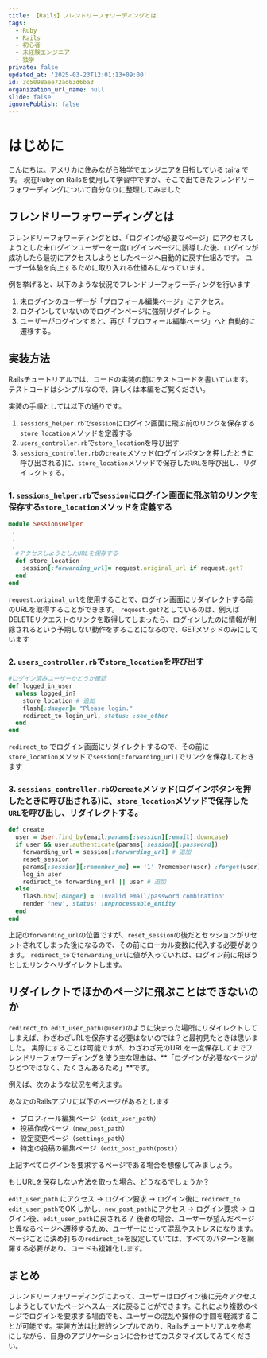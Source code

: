 ```yaml
---
title: 【Rails】フレンドリーフォワーディングとは
tags:
  - Ruby
  - Rails
  - 初心者
  - 未経験エンジニア
  - 独学
private: false
updated_at: '2025-03-23T12:01:13+09:00'
id: 3c5098aee72ad63d6ba3
organization_url_name: null
slide: false
ignorePublish: false
---
```


# はじめに
こんにちは。アメリカに住みながら独学でエンジニアを目指している taira です。
現在Ruby on Railsを使用して学習中ですが、そこで出てきたフレンドリーフォワーディングについて自分なりに整理してみました

## フレンドリーフォワーディングとは
フレンドリーフォワーディングとは、「ログインが必要なページ」にアクセスしようとした未ログインユーザーを一度ログインページに誘導した後、ログインが成功したら最初にアクセスしようとしたページへ自動的に戻す仕組みです。
ユーザー体験を向上するために取り入れる仕組みになっています。

例を挙げると、以下のような状況でフレンドリーフォワーディングを行います
1. 未ログインのユーザーが「プロフィール編集ページ」にアクセス。
2. ログインしていないのでログインページに強制リダイレクト。
3. ユーザーがログインすると、再び「プロフィール編集ページ」へと自動的に遷移する。

## 実装方法
Railsチュートリアルでは、コードの実装の前にテストコードを書いています。
テストコードはシンプルなので、詳しくは本編をご覧ください。

実装の手順としては以下の通りです。
1. `sessions_helper.rb`で`session`にログイン画面に飛ぶ前のリンクを保存する`store_location`メソッドを定義する
2. `users_controller.rb`で`store_location`を呼び出す
3. `sessions_controller.rb`の`create`メソッド(ログインボタンを押したときに呼び出される)に、`store_location`メソッドで保存した`URL`を呼び出し、リダイレクトする。

### 1. `sessions_helper.rb`で`session`にログイン画面に飛ぶ前のリンクを保存する`store_location`メソッドを定義する
```ruby
module SessionsHelper
 .
 .
 .
  #アクセスしようとしたURLを保存する
  def store_location
    session[:forwarding_url]= request.original_url if request.get?
  end
end
```
`request.original_url`を使用することで、ログイン画面にリダイレクトする前のURLを取得することができます。
`request.get?`としているのは、例えばDELETEリクエストのリンクを取得してしまったら、ログインしたのに情報が削除されるという予期しない動作をすることになるので、GETメソッドのみにしています

### 2. `users_controller.rb`で`store_location`を呼び出す
```ruby
#ログイン済みユーザーかどうか確認
def logged_in_user
  unless logged_in?
    store_location # 追加
    flash[:danger]= "Please login."
    redirect_to login_url, status: :see_other
  end
end
```

`redirect_to` でログイン画面にリダイレクトするので、その前に`store_location`メソッドで`session[:forwarding_url]`でリンクを保存しておきます

### 3. `sessions_controller.rb`の`create`メソッド(ログインボタンを押したときに呼び出される)に、`store_location`メソッドで保存した`URL`を呼び出し、リダイレクトする。

```ruby
def create
  user = User.find_by(email:params[:session][:email].downcase)
  if user && user.authenticate(params[:session][:password])
    forwarding_url = session[:forwarding_url] # 追加
    reset_session
    params[:session][:remember_me] == '1' ?remember(user) :forget(user)
    log_in user
    redirect_to forwarding_url || user # 追加
  else
    flash.now[:danger] = 'Invalid email/password combination'
    render 'new', status: :unprocessable_entity
  end
end
```

上記の`forwarding_url`の位置ですが、`reset_session`の後だとセッションがリセットされてしまった後になるので、その前にローカル変数に代入する必要があります。
`redirect_to`で`forwarding_url`に値が入っていれば、ログイン前に飛ぼうとしたリンクへリダイレクトします。

## リダイレクトでほかのページに飛ぶことはできないのか
`redirect_to edit_user_path(@user)`のように決まった場所にリダイレクトしてしまえば、わざわざURLを保存する必要はないのでは？と最初見たときは思いました。
実際にすることは可能ですが、わざわざ元のURLを一度保存してまでフレンドリーフォワーディングを使う主な理由は、**「ログインが必要なページがひとつではなく、たくさんあるため」**です。

例えば、次のような状況を考えます。

あなたのRailsアプリに以下のページがあるとします

- プロフィール編集ページ（`edit_user_path`）
- 投稿作成ページ（`new_post_path`）
- 設定変更ページ（`settings_path`）
- 特定の投稿の編集ページ（`edit_post_path(post)`）

上記すべてログインを要求するページである場合を想像してみましょう。

もしURLを保存しない方法を取った場合、どうなるでしょうか？

`edit_user_path` にアクセス → ログイン要求 → ログイン後に `redirect_to edit_user_path`でOK
しかし、`new_post_path`にアクセス → ログイン要求 → ログイン後、`edit_user_path`に戻される？
後者の場合、ユーザーが望んだページと異なるページへ遷移するため、ユーザーにとって混乱やストレスになります。
ページごとに決め打ちの`redirect_to`を設定していては、すべてのパターンを網羅する必要があり、コードも複雑化します。

## まとめ
フレンドリーフォワーディングによって、ユーザーはログイン後に元々アクセスしようとしていたページへスムーズに戻ることができます。これにより複数のページでログインを要求する場面でも、ユーザーの混乱や操作の手間を軽減することが可能です。実装方法は比較的シンプルであり、Railsチュートリアルを参考にしながら、自身のアプリケーションに合わせてカスタマイズしてみてください。

